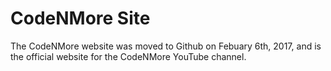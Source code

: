 # CodeNMore Site
The CodeNMore website was moved to Github on Febuary 6th, 2017, and is the official website for the CodeNMore YouTube channel.